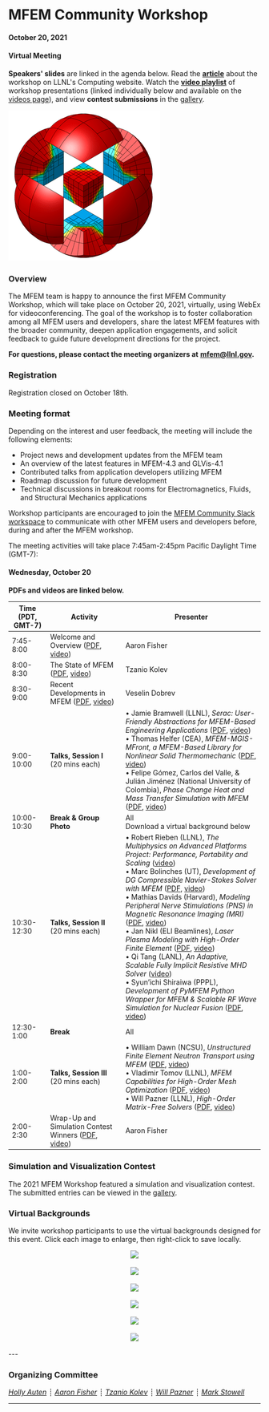 # MFEM Community Workshop
#### October 20, 2021
#### Virtual Meeting

**Speakers' slides** are linked in the agenda below. Read the
[**article**](https://computing.llnl.gov/about/newsroom/mfem-team-hosts-first-community-workshop)
about the workshop on LLNL's Computing website. Watch the
[**video playlist**](https://www.youtube.com/playlist?list=PLy9rIbGDXrG2vXwWJctvLAKz5xYjTRcR9) of
workshop presentations (linked individually below and available on the [videos page](videos.md)),
and view **contest submissions** in the [gallery](gallery.md).

![MFEM Logo](img/logo-300.png)

### Overview

The MFEM team is happy to announce the first MFEM Community Workshop, which will
take place on October 20, 2021, virtually, using WebEx for videoconferencing.
The goal of the workshop is to foster collaboration among all MFEM users and
developers, share the latest MFEM features with the broader community, deepen
application engagements, and solicit feedback to guide future development
directions for the project.

**For questions, please contact the meeting organizers at**
**[mfem@llnl.gov](mailto:mfem@llnl.gov).**

### Registration

Registration closed on October 18th.

### Meeting format

Depending on the interest and user feedback, the meeting will include the following elements:

- Project news and development updates from the MFEM team
- An overview of the latest features in MFEM-4.3 and GLVis-4.1
- Contributed talks from application developers utilizing MFEM
- Roadmap discussion for future development
- Technical discussions in breakout rooms for Electromagnetics, Fluids, and
  Structural Mechanics applications

Workshop participants are encouraged to join the
[MFEM Community Slack workspace](https://join.slack.com/t/mfemworkshop/shared_invite/zt-weieq6sh-yeu39dNdFRIKyGpoE2u9SQ)
to communicate with other MFEM users and developers before, during and after the
MFEM workshop.

The meeting activities will take place 7:45am-2:45pm Pacific Daylight Time (GMT-7):

#### Wednesday, October 20

**PDFs and videos are linked below.**

| Time (PDT, GMT-7) | Activity | Presenter |
|---|---|---|
| 7:45-8:00 | Welcome and Overview ([PDF](pdf/workshop21/01_AaronFisher_Welcome.pdf), [video](https://youtu.be/534cBuede4w)) | Aaron Fisher |
| 8:00-8:30 | The State of MFEM ([PDF](pdf/workshop21/02_TzanioKolev_The_State_of_MFEM.pdf), [video](https://youtu.be/p4u4AlUhamY)) | Tzanio Kolev |
| 8:30-9:00 | Recent Developments in MFEM ([PDF](pdf/workshop21/03_VeselinDobrev_MFEM_Recent_Developments.pdf), [video](https://youtu.be/oUk6tkHWjI4)) | Veselin Dobrev |
| 9:00-10:00 | **Talks, Session I**<br>(20 mins each) | • Jamie Bramwell (LLNL), *Serac: User-Friendly Abstractions for MFEM-Based Engineering Applications* ([PDF](pdf/workshop21/04_JamieBramwell_Serac.pdf), [video](https://youtu.be/EHUID3fnHwU))<br>• Thomas Helfer (CEA), *MFEM-MGIS-MFront, a MFEM-Based Library for Nonlinear Solid Thermomechanic* ([PDF](pdf/workshop21/05_Helfer&Latu_MFEM-MGIS.pdf), [video](https://youtu.be/K6HrhFWdfx8))<br>• Felipe Gómez, Carlos del Valle, & Julián Jiménez (National University of Colombia), *Phase Change Heat and Mass Transfer Simulation with MFEM* ([PDF](pdf/workshop21/06_UofColombia_Phase_Change_Heat_and_Mass_Transfer.pdf), [video](https://youtu.be/OPRIpc2o_EA)) |
| 10:00-10:30 | **Break & Group Photo**| All<br>Download a virtual background below |
| 10:30-12:30 | **Talks, Session II**<br>(20 mins each) | • Robert Rieben (LLNL), *The Multiphysics on Advanced Platforms Project: Performance, Portability and Scaling* ([video](https://youtu.be/4BK0-VzM1Po))<br>• Marc Bolinches (UT), *Development of DG Compressible Navier-Stokes Solver with MFEM* ([PDF](pdf/workshop21/08_MarcBolinches_DG_Compressible_NS.pdf), [video](https://youtu.be/3T9dQI1SU88))<br>• Mathias Davids (Harvard), *Modeling Peripheral Nerve Stimulations (PNS) in Magnetic Resonance Imaging (MRI)* ([PDF](pdf/workshop21/09_MathiasDavids_PNS_Modeling.pdf), [video](https://youtu.be/Mkz13lAH9Ak))<br>• Jan Nikl (ELI Beamlines), *Laser Plasma Modeling with High-Order Finite Element* ([PDF](pdf/workshop21/10_JanNikl_Laser_Plasma_Modeling.pdf), [video](https://youtu.be/N7kwS0FdaD8))<br>• Qi Tang (LANL), *An Adaptive, Scalable Fully Implicit Resistive MHD Solver* ([video](https://youtu.be/-YPgim5GrqE))<br>• Syun’ichi Shiraiwa (PPPL), *Development of PyMFEM Python Wrapper for MFEM & Scalable RF Wave Simulation for Nuclear Fusion* ([PDF](pdf/workshop21/12_SyunichiShiraiwa_RF-SciDAC+PyMFEM.pdf), [video](https://youtu.be/8MBXq1PwUV8)) |
| 12:30-1:00 | **Break** | All |
| 1:00-2:00 | **Talks, Session III**<br>(20 mins each) | • William Dawn (NCSU), *Unstructured Finite Element Neutron Transport using MFEM* ([PDF](pdf/workshop21/13_WilliamDawn_Neutron_Transport.pdf), [video](https://youtu.be/Gfq6HFOpKmA))<br>• Vladimir Tomov (LLNL), *MFEM Capabilities for High-Order Mesh Optimization* ([PDF](pdf/workshop21/14_VladimirTomov_Mesh_Optimization.pdf), [video](https://youtu.be/c-VcclDfT7Y))<br>• Will Pazner (LLNL), *High-Order Matrix-Free Solvers* ([PDF](pdf/workshop21/15_WillPazner_High_Order_Solvers.pdf), [video](https://youtu.be/d6Ic9itl21g)) |
| 2:00-2:30 | Wrap-Up and Simulation Contest Winners ([PDF](pdf/workshop21/16_AaronFisher_Wrap-Up.pdf), [video](https://youtu.be/9WViLXI7wx4)) | Aaron Fisher |

### Simulation and Visualization Contest

The 2021 MFEM Workshop featured a simulation and visualization contest. The
submitted entries can be viewed in the [gallery](gallery.md).

### Virtual Backgrounds
We invite workshop participants to use the virtual backgrounds designed for this event.
Click each image to enlarge, then right-click to save locally.

<center>

<div class="col-md-3"  markdown="1">

[![](img/workshop-vb/mfem-blueprint-text.png)](img/workshop-vb/mfem-blueprint-text.png)

[![](img/workshop-vb/mfem-dark-blue-text.png)](img/workshop-vb/mfem-dark-blue-text.png)

</div><div class="col-md-3"  markdown="1">

[![](img/workshop-vb/mfem-wave-text.png)](img/workshop-vb/mfem-wave-text.png)

[![](img/workshop-vb/mfem-light-blue-text.png)](img/workshop-vb/mfem-light-blue-text.png)

</div><div class="col-md-3"  markdown="1">

[![](img/workshop-vb/mfem-tron-wave-text.png)](img/workshop-vb/mfem-tron-wave-text.png)

[![](img/workshop-vb/mfem-grey-text.png)](img/workshop-vb/mfem-dark-blue-text.png)

</div>
</center>

<div class="col-md-12" markdown="1" style="padding-left:0;">
---

### Organizing Committee
[*Holly Auten*](https://people.llnl.gov/auten1)
┊  [*Aaron Fisher*](https://people.llnl.gov/fisher47)
┊  [*Tzanio Kolev*](https://people.llnl.gov/kolev1)
┊  [*Will Pazner*](https://pazner.github.io)
┊  [*Mark Stowell*](https://people.llnl.gov/stowell1)

---
</div>
